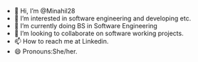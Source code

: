 - 👋 Hi, I’m @Minahil28
- 👀 I’m interested in software engineering and developing etc.
- 🌱 I’m currently doing BS in Software Engineering
- 💞️ I’m looking to collaborate on software working projects.
- 📫 How to reach me at Linkedin.
- 😄 Pronouns:She/her.
<!---
Minahil28/Minahil28 is a ✨ special ✨ repository because its `README.md` (this file) appears on your GitHub profile.
You can click the Preview link to take a look at your changes.
--->
